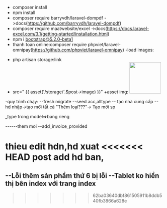 - composer install
- npm install 
- composer require barryvdh/laravel-dompdf
->docs(https://github.com/barryvdh/laravel-dompdf)
- composer require maatwebsite/excel
->docs(https://docs.laravel-excel.com/3.1/getting-started/installation.html)
- npm i bootstrap@5.2.0-beta1
- thanh toan online:composer require phpviet/laravel-omnipay(https://github.com/phpviet/laravel-omnipay)
-load images:
+ php artisan storage:link
+ src=" {{ asset('/storage/'.$post->image) }}" 
+asset img: <img src="{{ url('storage/images/'.$invoiceProvides->image_url) }}" alt="" title="" width="100px" />


-quy trình chạy:
--fresh migrate
--seed acc,alltype
-- tạo nhà cung cấp
-- hd nhập->tạo mới tất cả "Thêm loại???"-> Tạo mới sp

_type trong model=>bang rieng

------them moi
--add_invoice_provided

thieu edit hdn,hd xuat
<<<<<<< HEAD
post add hd ban,
=======

--Lỗi thêm sản phẩm thứ 6 bị lỗi
--Tablet ko hiển thị bên index với trang index
--
>>>>>>> 62ba03640dbf861505911b8ddb540fb3866a628e
